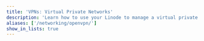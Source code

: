 ```yaml
---
title: 'VPNs: Virtual Private Networks'
description: 'Learn how to use your Linode to manage a virtual private network (VPN). These guides will help you get up and running quickly with OpenVPN solution on a variety of Linux distributions.'
aliases: ['/networking/openvpn/']
show_in_lists: true
---
```




